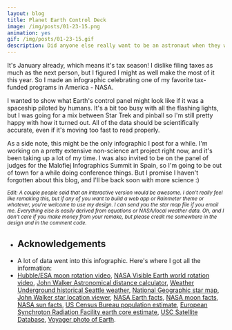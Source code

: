 ```yaml
---
layout: blog
title: Planet Earth Control Deck
image: /img/posts/01-23-15.png
animation: yes
gif: /img/posts/01-23-15.gif
description: Did anyone else really want to be an astronaut when they were little kids?
---
```


It's January already, which means it's tax season! I dislike filing taxes as much as the next person, but I figured I might as well make the most of it this year. So I made an infographic celebrating one of my favorite tax-funded programs in America - NASA.

I wanted to show what Earth's control panel might look like if it was a spaceship piloted by humans. It's a bit too busy with all the flashing lights, but I was going for a mix between Star Trek and pinball so I'm still pretty happy with how it turned out. All of the data should be scientifically accurate, even if it's moving too fast to read properly.

As a side note, this might be the only infographic I post for a while. I'm working on a pretty extensive non-science art project right now, and it's been taking up a lot of my time. I was also invited to be on the panel of judges for the Malofiej Infographics Summit in Spain, so I'm going to be out of town for a while doing conference things.  But I promise I haven't forgotten about this blog, and I'll be back soon with more science :)

<i><small> Edit: A couple people said that an interactive version would be awesome. I don't really feel like remaking this, but if any of you want to build a web app or Rainmeter theme or whatever, you're welcome to use my design. I can send you the star map file if you email me. Everything else is easily derived from equations or NASA/local weather data. Oh, and I don't care if you make money from your remake, but please credit me somewhere in the design and in the comment code. </small></i>

<ul class="sources"> 
<li> <h2> Acknowledgements </h2></li>
<li> A lot of data went into this infographic. Here's where I got all the information: 
</li><li>
<a href="http://www.spacetelescope.org/videos/astro_j/" target="_blank">Hubble/ESA moon rotation video</a>, <a href="http://visibleearth.nasa.gov/view.php?id=57760" target="_blank">NASA Visible Earth world rotation video</a>, <a href="http://www.fourmilab.ch/cgi-bin/Solar" target="_blank">John Walker Astronomical distance calculator</a>, <a href="http://www.wunderground.com/history/airport/KSEA/2014/1/1/MonthlyHistory.html?req_city=NA&req_state=NA&req_statename=NA" target="_blank">Weather Underground historical Seattle weather</a>, <a href="http://www.amazon.com/Heavens-Poster-Map-Type-Laminated/dp/B002HNP6GQ/ref=sr_1_8?ie=UTF8&qid=1422027289&sr=8-8&keywords=star+map+poster" target="_blank">National Geographic star map</a>, <a href="https://www.fourmilab.ch/cgi-bin/Yoursky" target="_blank">John Walker star location viewer</a>, <a href="http://solarsystem.nasa.gov/planets/profile.cfm?Display=Facts&Object=Earth" target="_blank">NASA Earth facts</a>, <a href="http://solarsystem.nasa.gov/planets/profile.cfm?Display=Facts&Object=Moon" target="_blank">NASA moon facts</a>, <a href="https://solarsystem.nasa.gov/planets/profile.cfm?Object=Sun&Display=Facts" target="_blank">NASA sun facts</a>, <a href="http://www.census.gov/popclock/" target="_blank">US Census Bureau population estimate</a>, <a href="http://www.esrf.eu/news/general/Earth-Center-Hotter;jsessionid=570189DE939593E877BE03FE7D2F6332" target="_blank">European Synchroton Radiation Facility earth core estimate</a>, <a href="http://www.ucsusa.org/nuclear_weapons_and_global_security/solutions/space-weapons/ucs-satellite-database.html#.VMJse0fF8ms" target="_blank">USC Satellite Database</a>, <a href="http://voyager.jpl.nasa.gov/imagesvideo/imagesbyvoyager.html" target="_blank">Voyager photo of Earth</a>.
</li>
</ul>